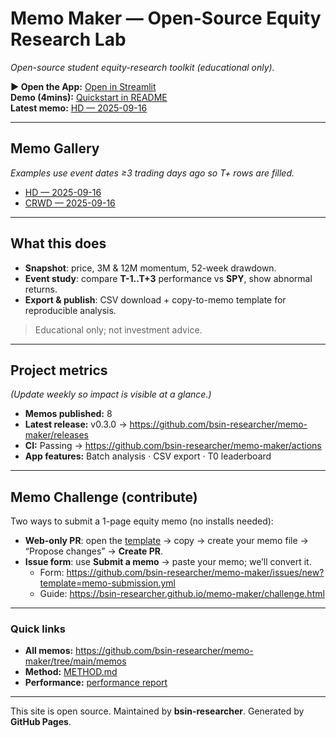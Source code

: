 # Memo Maker — Open-Source Equity Research Lab

_Open-source student equity-research toolkit (educational only)._

**▶ Open the App:** [Open in Streamlit](https://memo-maker-dgz58pjc3m8frnappj7dlmb.streamlit.app/)  
**Demo (4mins):** [Quickstart in README](https://youtu.be/gg6DWU_RMss)  
**Latest memo:** [HD — 2025-09-16](https://github.com/bsin-researcher/memo-maker/blob/main/memos/HD_2025-09-16.md)

---

## Memo Gallery
_Examples use event dates ≥3 trading days ago so T+ rows are filled._
- [HD — 2025-09-16](https://github.com/bsin-researcher/memo-maker/blob/main/memos/HD_2025-09-16.md)
- [CRWD — 2025-09-16](https://github.com/bsin-researcher/memo-maker/blob/main/memos/CRWD_2025-09-16.md)

---

## What this does
- **Snapshot**: price, 3M & 12M momentum, 52-week drawdown.  
- **Event study**: compare **T-1..T+3** performance vs **SPY**, show abnormal returns.  
- **Export & publish**: CSV download + copy-to-memo template for reproducible analysis.

> Educational only; not investment advice.

---

## Project metrics
_(Update weekly so impact is visible at a glance.)_
- **Memos published:** 8  
- **Latest release:** v0.3.0 → <https://github.com/bsin-researcher/memo-maker/releases>  
- **CI:** Passing → <https://github.com/bsin-researcher/memo-maker/actions>  
- **App features:** Batch analysis · CSV export · T0 leaderboard

---

## Memo Challenge (contribute)
Two ways to submit a 1-page equity memo (no installs needed):
- **Web-only PR**: open the [template](https://github.com/bsin-researcher/memo-maker/blob/main/memos/_TEMPLATE.md) → copy → create your memo file → “Propose changes” → **Create PR**.  
- **Issue form**: use **Submit a memo** → paste your memo; we’ll convert it.  
  - Form: <https://github.com/bsin-researcher/memo-maker/issues/new?template=memo-submission.yml>  
  - Guide: <https://bsin-researcher.github.io/memo-maker/challenge.html>

---

### Quick links
- **All memos:** <https://github.com/bsin-researcher/memo-maker/tree/main/memos>  
- **Method:** [METHOD.md](https://bsin-researcher.github.io/memo-maker/METHOD.html)  
- **Performance:** [performance report](https://github.com/bsin-researcher/memo-maker/blob/main/studies/performance.md)

---

This site is open source. Maintained by **bsin-researcher**. Generated by **GitHub Pages**.
